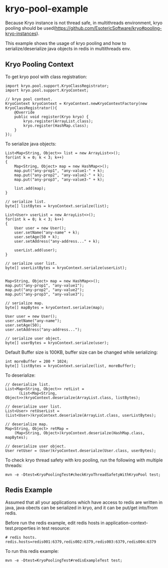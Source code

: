 # kryo-pool-example
Because Kryo instance is not thread safe, in multithreads environment, kryo pooling should be used(https://github.com/EsotericSoftware/kryo#pooling-kryo-instances).

This example shows the usage of kryo pooling and how to serialize/deserialize java objects in redis in multithreads env.

## Kryo Pooling Context
To get kryo pool with class registration:

    import kryo.pool.support.KryoClassRegistrator;
    import kryo.pool.support.KryoContext;

    // kryo pool context.
    KryoContext kryoContext = KryoContext.newKryoContextFactory(new KryoClassRegistrator(){
    	@Override
    	public void register(Kryo kryo) {
    		kryo.register(ArrayList.class);	
    		kryo.register(HashMap.class);	
    	}		
    });
  

To serialize java objects:

    List<Map<String, Object>> list = new ArrayList<>();
	for(int k = 0; k < 3; k++)
	{
		Map<String, Object> map = new HashMap<>();					
		map.put("any-prop1", "any-value1-" + k);
		map.put("any-prop2", "any-value2-" + k);
		map.put("any-prop3", "any-value3-" + k);
		
		list.add(map);
	}
	
	// serialize list.
	byte[] listBytes = kryoContext.serialze(list);
	
	List<User> userList = new ArrayList<>();
	for(int k = 0; k < 3; k++)
	{
		User user = new User();
		user.setName("any-name" + k);
		user.setAge(50 + k);
		user.setAddress("any-address..." + k);
		
		userList.add(user);
	}
	
	// serialize user list.
	byte[] userListBytes = kryoContext.serialze(userList);
	
	
	Map<String, Object> map = new HashMap<>();				
	map.put("any-prop1", "any-value1");
	map.put("any-prop2", "any-value2");
	map.put("any-prop3", "any-value3");
	
	// serialize map.
	byte[] mapBytes = kryoContext.serialze(map);

	User user = new User();
	user.setName("any-name");
	user.setAge(50);
	user.setAddress("any-address...");
	
	// serialize user object.
	byte[] userBytes = kryoContext.serialze(user);
  
  	
Default Buffer size is 100KB, buffer size can be changed while serializing:
    
    int moreBuffer = 200 * 1024;
    byte[] listBytes = kryoContext.serialze(list, moreBuffer);
    


To deserialize:

    // deserialize list.
  	List<Map<String, Object>> retList = 
  	      (List<Map<String, Object>>)kryoContext.deserialze(ArrayList.class, listBytes);
  	      
  	// deserialize user list.
	List<User> retUserList = (List<User>)kryoContext.deserialze(ArrayList.class, userListBytes);
  	
  	// deserialize map.
  	Map<String, Object> retMap = 
  	    (Map<String, Object>)kryoContext.deserialze(HashMap.class, mapBytes);
  		
  	// deserialize user object.
  	User retUser = (User)kryoContext.deserialze(User.class, userBytes);


To check kryo thread safety with kro pooling, run the following with multiple threads:

    mvn -e -Dtest=KryoPoolingTest#checkKryoThreadSafetyWithKryoPool test;
    

## Redis Example
Assumed that all your applications which have access to redis are written in java, java obects can be serialized in kryo, and it can be put/get into/from redis.

Before run the redis example, edit redis hosts in application-context-test.properties in test resource:

    # redis hosts.
    redis.hosts=redis001:6379,redis002:6379,redis003:6379,redis004:6379



To run this redis example:

    mvn -e -Dtest=KryoPoolingTest#redisExampleTest test;
